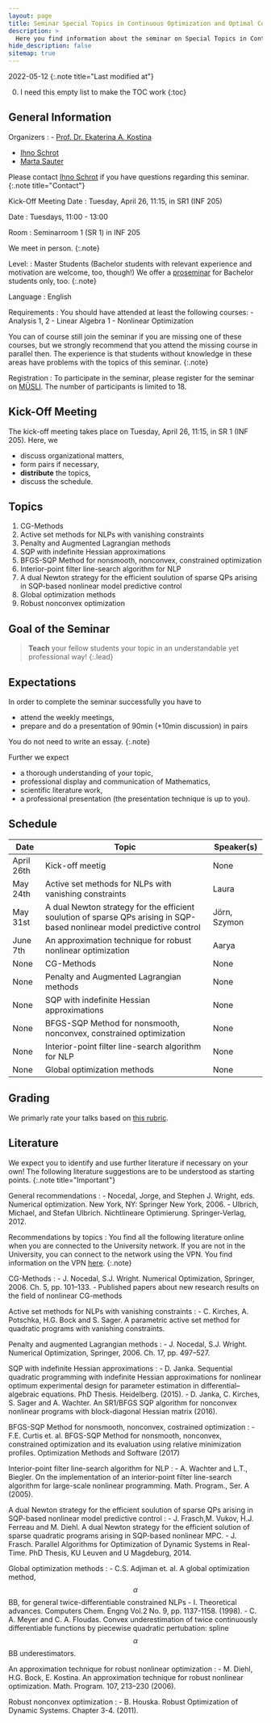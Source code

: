```yaml
---
layout: page
title: Seminar Special Topics in Continuous Optimization and Optimal Control (SS 22)
description: >
  Here you find information about the seminar on Special Topics in Continuous Optimization and Control in the summer term 2022.
hide_description: false
sitemap: true
---
```


<!-- invert_sidebar: true -->

2022-05-12
{:.note title="Last modified at"}

0. I need this empty list to make the TOC work
{:toc}

## General Information

Organizers
: - [Prof. Dr. Ekaterina A. Kostina][ekaterina]
  - [Ihno Schrot][ihno]
  - [Marta Sauter][marta]
  
  Please contact [Ihno Schrot][ihno] if you have questions regarding this seminar.
  {:.note title="Contact"}

Kick-Off Meeting Date
: Tuesday, April 26, 11:15, in SR1 (INF 205)

Date
: Tuesdays, 11:00 - 13:00

Room
: Seminarroom 1 (SR 1) in INF 205 
  
  We meet in person.
  {:.note}

Level:
: Master Students (Bachelor students with relevant experience and motivation are welcome, too, though!)
  We offer a [proseminar][prosem] for Bachelor students only, too.
  {:.note}

Language
: English

Requirements
: You should have attended at least the following courses:
    - Analysis 1, 2
    - Linear Algebra 1
    - Nonlinear Optimization

  You can of course still join the seminar if you are missing one of these courses, but we strongly recommend that you attend the missing course in parallel then. The experience is that students without knowledge in these areas have problems with the topics of this seminar.
  {:.note}
  
Registration
: To participate in the seminar, please register for the seminar on [MÜSLI][muesli]. The number of participants is limited to 18.

## Kick-Off Meeting
The kick-off meeting takes place on Tuesday, April 26, 11:15, in SR 1 (INF 205). Here, we 
  - discuss organizational matters,
  - form pairs if necessary,
  - **distribute** the topics,
  - discuss the schedule.

## Topics

1. CG-Methods
2. Active set methods for NLPs with vanishing constraints
3. Penalty and Augmented Lagrangian methods
4. SQP with indefinite Hessian approximations
5. BFGS-SQP Method for nonsmooth, nonconvex, constrained optimization
6. Interior-point filter line-search algorithm for NLP
7. A dual Newton strategy for the efficient soulution of sparse QPs arising in SQP-based nonlinear model predictive control
8. Global optimization methods
9. Robust nonconvex optimization

## Goal of the Seminar
> **Teach** your fellow students your topic in an understandable yet professional way!
{:.lead}

## Expectations
In order to complete the seminar successfully you have to
  - attend the weekly meetings,
  - prepare and do a presentation of 90min (+10min discussion) in pairs <!--*or* 45min (+5min discussion) alone.-->

You do not need to write an essay.
{:.note}

Further we expect
  - a thorough understanding of your topic,
  - professional display and communication of Mathematics,
  - scientific literature work,
  - a professional presentation (the presentation technique is up to you).

## Schedule

| Date | Topic | Speaker(s) |
|------|-------|------------|
| April 26th | Kick-off meetig | None |
| May 24th | Active set methods for NLPs with vanishing constraints | Laura |
| May 31st | A dual Newton strategy for the efficient soulution of sparse QPs arising in SQP-based nonlinear model predictive control | Jörn, Szymon |
| June 7th | An approximation technique for robust nonlinear optimization | Aarya |
| None | CG-Methods | None |
| None | Penalty and Augmented Lagrangian methods | None |
| None | SQP with indefinite Hessian approximations | None |
| None | BFGS-SQP Method for nonsmooth, nonconvex, constrained optimization | None |
| None | Interior-point filter line-search algorithm for NLP | None |
| None | Global optimization methods | None |

<!-- | None | Robust nonconvex optimization | None | -->
<!-- The speakers will be decided in the [kick-off meeting][kom].
{:.note} -->

## Grading

We primarly rate your talks based on [this rubric][rubric].

## Literature 

We expect you to identify and use further literature if necessary on your own! The following literature suggestions are to be understood as starting points.
{:.note title="Important"}

General recommendations
:   - Nocedal, Jorge, and Stephen J. Wright, eds. Numerical optimization. New York, NY: Springer New York, 2006.
    - Ulbrich, Michael, and Stefan Ulbrich. Nichtlineare Optimierung. Springer-Verlag, 2012.
    
Recommendations by topics
: 
  You find all the following literature online when you are connected to the University network. If you are not in the University, you can connect to the network using the VPN. You find information on the VPN [here][vpn].
  {:.note}

  CG-Methods
  :   - J. Nocedal, S.J. Wright. Numerical Optimization, Springer, 2006. Ch. 5, pp. 101–133.
      - Published papers about new research results on the field of nonlinear CG-methods
      
  Active set methods for NLPs with vanishing constraints
  :   - C. Kirches, A. Potschka, H.G. Bock and S. Sager. A parametric active set method for quadratic programs with vanishing constraints.
  
  Penalty and augmented Lagrangian methods
  :   -  J. Nocedal, S.J. Wright. Numerical Optimization, Springer, 2006. Ch. 17, pp. 497–527.
  
  SQP with indefinite Hessian approximations
  :   - D. Janka. Sequential quadratic programming with indefinite Hessian approximations for nonlinear optimum experimental design for parameter estimation in differential–algebraic equations. PhD Thesis. Heidelberg. (2015).
      - D. Janka, C. Kirches, S. Sager and A. Wachter. An SR1/BFGS SQP algorithm for nonconvex nonlinear programs with block-diagonal Hessian matrix (2016).
      
  BFGS-SQP Method for nonsmooth, nonconvex, costrained optimization
  :   - F.E. Curtis et. al. BFGS-SQP Method for nonsmooth, nonconvex, constrained optimization and its evaluation using relative minimization profiles. Optimization Methods and Software (2017)
  
  Interior-point filter line-search algorithm for NLP
  :   - A. Wachter and L.T., Biegler. On the implementation of an interior-point filter line-search algorithm for large-scale nonlinear programming. Math. Program., Ser. A (2005).
  
  A dual Newton strategy for the efficient soulution of sparse QPs arising in SQP-based nonlinear model predictive control
  :   - J. Frasch,M. Vukov, H.J. Ferreau and M. Diehl. A dual Newton strategy for the efficient solution of sparse quadratic programs arising in SQP-based nonlinear MPC.
      - J. Frasch. Parallel Algorithms for Optimization of Dynamic Systems in Real-Time. PhD Thesis, KU Leuven and U Magdeburg, 2014.
      
  Global optimization methods
  :   - C.S. Adjiman et. al. A global optimization method, $$ \alpha $$ BB, for general twice-differentiable constrained NLPs - I. Theoretical advances.
Computers Chem. Engng Vol.2 No. 9, pp. 1137-1158. (1998).
      - C. A. Meyer and C. A. Floudas. Convex underestimation of twice continuously differentiable functions by piecewise quadratic pertubation: spline $$ \alpha $$ BB underestimators.
  
  An approximation technique for robust nonlinear optimization
  :   -  M. Diehl, H.G. Bock, E. Kostina. An approximation technique for robust nonlinear optimization. Math. Program. 107, 213–230 (2006).
  
  Robust nonconvex optimization
  :   -  B. Houska. Robust Optimization of Dynamic Systems. Chapter 3-4. (2011).

[kom]: #kick-off-meeting
[prosem]: ss22/proseminar.md
[ekaterina]: mailto:ekaterina(dot)kostina(at)iwr(dot)uni-heidelberg(dot)de
[ihno]: mailto:ihno(dot)schrot(at)uni-heidelberg(dot)de
[marta]: mailto:marta(dot)sauter(at)iwr(dot)uni-heidelberg(dot)de
[muesli]: https://muesli.mathi.uni-heidelberg.de/lecture/view/1507
[rubric]: https://www.bsu.edu/-/media/www/departmentalcontent/math/pdfs/cp%20rubric.pdf?la=en
[vpn]: https://www.urz.uni-heidelberg.de/en/service-catalogue/network/vpn-virtual-private-network

